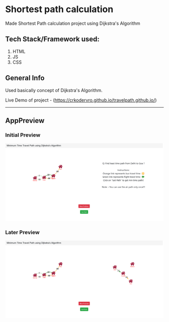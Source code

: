 

# Shortest path calculation

Made Shortest Path calculation project using Dijkstra's Algorithm

## Tech Stack/Framework used:
1. HTML
2. JS
3. CSS

## General Info

Used basically concept of Dijkstra's Algorithm.

Live Demo of project - (https://crkodervro.github.io/travelpath.github.io/)
***

## AppPreview

### Initial Preview

<p align="center">
  <img src="Generate new problem.png" width="700" alt="New Problem">
</p>


### Later Preview

<p align="center">
  <img src="Solve problem.png" width="700" alt="solve the problem">
</p>


